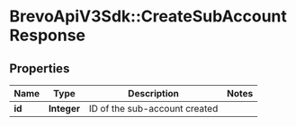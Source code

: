 # BrevoApiV3Sdk::CreateSubAccountResponse

## Properties
Name | Type | Description | Notes
------------ | ------------- | ------------- | -------------
**id** | **Integer** | ID of the sub-account created | 



